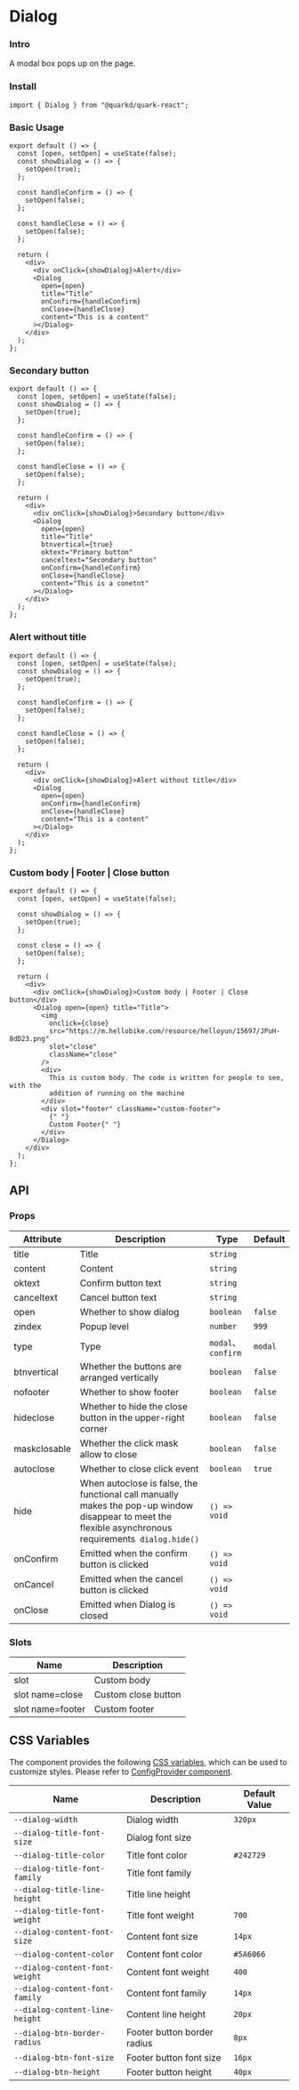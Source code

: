 # Dialog

### Intro

A modal box pops up on the page.

### Install

```tsx
import { Dialog } from "@quarkd/quark-react";
```

### Basic Usage

```tsx
export default () => {
  const [open, setOpen] = useState(false);
  const showDialog = () => {
    setOpen(true);
  };

  const handleConfirm = () => {
    setOpen(false);
  };

  const handleClose = () => {
    setOpen(false);
  };

  return (
    <div>
      <div onClick={showDialog}>Alert</div>
      <Dialog
        open={open}
        title="Title"
        onConfirm={handleConfirm}
        onClose={handleClose}
        content="This is a content"
      ></Dialog>
    </div>
  );
};
```

### Secondary button

```tsx
export default () => {
  const [open, setOpen] = useState(false);
  const showDialog = () => {
    setOpen(true);
  };

  const handleConfirm = () => {
    setOpen(false);
  };

  const handleClose = () => {
    setOpen(false);
  };

  return (
    <div>
      <div onClick={showDialog}>Secondary button</div>
      <Dialog
        open={open}
        title="Title"
        btnvertical={true}
        oktext="Primary button"
        canceltext="Secondary button"
        onConfirm={handleConfirm}
        onClose={handleClose}
        content="This is a conetnt"
      ></Dialog>
    </div>
  );
};
```

### Alert without title

```tsx
export default () => {
  const [open, setOpen] = useState(false);
  const showDialog = () => {
    setOpen(true);
  };

  const handleConfirm = () => {
    setOpen(false);
  };

  const handleClose = () => {
    setOpen(false);
  };

  return (
    <div>
      <div onClick={showDialog}>Alert without title</div>
      <Dialog
        open={open}
        onConfirm={handleConfirm}
        onClose={handleClose}
        content="This is a content"
      ></Dialog>
    </div>
  );
};
```

### Custom body | Footer | Close button

```tsx
export default () => {
  const [open, setOpen] = useState(false);

  const showDialog = () => {
    setOpen(true);
  };

  const close = () => {
    setOpen(false);
  };

  return (
    <div>
      <div onClick={showDialog}>Custom body | Footer | Close button</div>
      <Dialog open={open} title="Title">
        <img
          onclick={close}
          src="https://m.hellobike.com/resource/helloyun/15697/JPuH-8dD23.png"
          slot="close"
          className="close"
        />
        <div>
          This is custom body. The code is written for people to see, with the
          addition of running on the machine
        </div>
        <div slot="footer" className="custom-footer">
          {" "}
          Custom Footer{" "}
        </div>
      </Dialog>
    </div>
  );
};
```

## API

### Props

| Attribute    | Description                                                                                                                                            | Type               | Default |
| ------------ | ------------------------------------------------------------------------------------------------------------------------------------------------------ | ------------------ | ------- |
| title        | Title                                                                                                                                                  | `string`           |
| content      | Content                                                                                                                                                | `string`           |
| oktext       | Confirm button text                                                                                                                                    | `string`           |
| canceltext   | Cancel button text                                                                                                                                     | `string`           |
| open         | Whether to show dialog                                                                                                                                 | `boolean`          | `false` |
| zindex       | Popup level                                                                                                                                            | `number`           | `999`   |
| type         | Type                                                                                                                                                   | `modal`、`confirm` | `modal` |
| btnvertical  | Whether the buttons are arranged vertically                                                                                                            | `boolean`          | `false` |
| nofooter     | Whether to show footer                                                                                                                                 | `boolean`          | `false` |
| hideclose    | Whether to hide the close button in the upper-right corner                                                                                             | `boolean`          | `false` |
| maskclosable | Whether the click mask allow to close                                                                                                                  | `boolean`          | `false` |
| autoclose    | Whether to close click event                                                                                                                           | `boolean`          | `true`  |
| hide         | When autoclose is false, the functional call manually makes the pop-up window disappear to meet the flexible asynchronous requirements` dialog.hide()` | `() => void`       |
| onConfirm    | Emitted when the confirm button is clicked                                                                                                             | `() => void`       |
| onCancel     | Emitted when the cancel button is clicked                                                                                                              | `() => void`       |
| onClose      | Emitted when Dialog is closed                                                                                                                          | `() => void`       |

### Slots

| Name             | Description         |
| ---------------- | ------------------- |
| slot             | Custom body         |
| slot name=close  | Custom close button |
| slot name=footer | Custom footer       |

## CSS Variables

The component provides the following [CSS variables](https://developer.mozilla.org/zh-CN/docs/Web/CSS/Using_CSS_custom_properties), which can be used to customize styles. Please refer to [ConfigProvider component](#/zh-CN/guide/theme).

| Name                           | Description                 | Default Value |
| ------------------------------ | --------------------------- | ------------- |
| `--dialog-width`               | Dialog width                | `320px`       |
| `--dialog-title-font-size`     | Dialog font size            |
| `--dialog-title-color`         | Title font color            | `#242729`     |
| `--dialog-title-font-family`   | Title font family           |
| `--dialog-title-line-height`   | Title line height           |
| `--dialog-title-font-weight`   | Title font weight           | `700`         |
| `--dialog-content-font-size`   | Content font size           | `14px`        |
| `--dialog-content-color`       | Content font color          | `#5A6066`     |
| `--dialog-content-font-weight` | Content font weight         | `400`         |
| `--dialog-content-font-family` | Content font family         | `14px`        |
| `--dialog-content-line-height` | Content line height         | `20px`        |
| `--dialog-btn-border-radius`   | Footer button border radius | `8px`         |
| `--dialog-btn-font-size`       | Footer button font size     | `16px`        |
| `--dialog-btn-height`          | Footer button height        | `40px`        |
